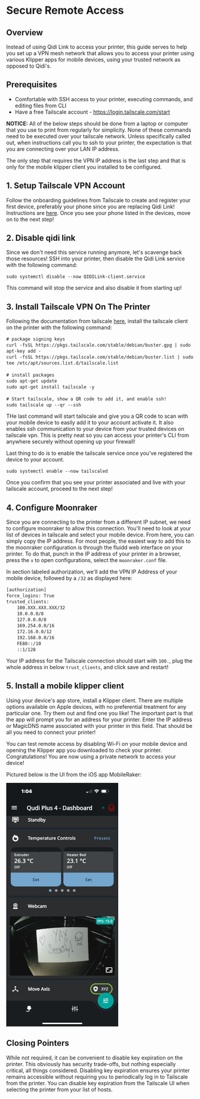 # Secure Remote Access

## Overview
Instead of using Qidi Link to access your printer, this guide serves to help you
set up a VPN mesh network that allows you to access your printer using various Klipper
apps for mobile devices, using your trusted network as opposed to Qidi's.

## Prerequisites
* Comfortable with SSH access to your printer, executing commands, and editing files from CLI
* Have a free Tailscale account - https://login.tailscale.com/start

**NOTICE:**
All of the below steps should be done from a laptop or computer that you use to print from regularly for simplicity. None of these commands need to be executed over your tailscale network. Unless specifically called out, when instructions call you to ssh to your printer, the expectation is that you are connecting over your LAN IP address.

The only step that requires the VPN IP address is the last step and that is only for the mobile klipper client you installed to be configured.

## 1. Setup Tailscale VPN Account
Follow the onboarding guidelines from Tailscale to create and register your first device, preferably your phone since you are replacing Qidi Link! Instructions are [here](https://tailscale.com/kb/1017/install). Once you see your phone listed in the devices, move on to the next step!

## 2. Disable qidi link
Since we don't need this service running anymore, let's scavenge back those resources! SSH into your printer, then disable the Qidi Link service with the following command:

```
sudo systemctl disable --now QIDILink-client.service
```

This command will stop the service and also disable it from starting up! 

## 3. Install Tailscale VPN On The Printer
Following the documentation from tailscale [here](https://tailscale.com/kb/1041/install-debian-buster), install the tailscale client on the printer with the following command:

```
# package signing keys
curl -fsSL https://pkgs.tailscale.com/stable/debian/buster.gpg | sudo apt-key add -
curl -fsSL https://pkgs.tailscale.com/stable/debian/buster.list | sudo tee /etc/apt/sources.list.d/tailscale.list

# install packages
sudo apt-get update
sudo apt-get install tailscale -y

# Start tailscale, show a QR code to add it, and enable ssh!
sudo tailscale up --qr --ssh
```
THe last command will start tailscale and give you a QR code to scan with your mobile device to easily add it to your account activate it. It also enables ssh communication to your device from your trusted devices on tailscale vpn. This is pretty neat so you can access your printer's CLI from anywhere securely without opening up your firewall! 

Last thing to do is to enable the tailscale service once you've registered the device to your account.

```
sudo systemctl enable --now tailscaled
```

Once you confirm that you see your printer associated and live with your tailscale account, proceed to the next step!

## 4. Configure Moonraker 
Since you are connecting to the printer from a different IP subnet, we need to configure moonraker to allow this connection. You'll need to look at your list of devices in tailscale and select your mobile device. From here, you can simply copy the IP address. For most people, the easiest way to add this to the moonraker configuration is through the fluidd web interface on your printer. To do that, punch in the IP address of your printer in a browser, press the `x` to open configurations, select the `moonraker.conf` file. 

In section labeled authorization, we'll add the VPN IP Address of your mobile device, followed by a `/32` as displayed here:

```
[authorization]
force_logins: True
trusted_clients:
    100.XXX.XXX.XXX/32
    10.0.0.0/8
    127.0.0.0/8
    169.254.0.0/16
    172.16.0.0/12
    192.168.0.0/16
    FE80::/10
    ::1/128
```
Your IP address for the Tailscale connection should start with `100.`, plug the whole address in below `trust_clients`, and click save and restart!

## 5. Install a mobile klipper client
Using your device's app store, install a Klipper client. There are multiple options available on Apple devices, with no preferential treatment for any particular one. Try them out and find one you like! The important part is that the app will prompt you for an address for your printer. Enter the IP address or MagicDNS name associated with your printer in this field. That should be all you need to connect your printer!

You can test remote access by disabling Wi-Fi on your mobile device and opening the Klipper app you downloaded to check your printer. Congratulations! You are now using a private network to access your device!

Pictured below is the UI from the iOS app MobileRaker:

![IMG_5422.PNG](./IMG_5422.PNG "Yay, Security!")

## Closing Pointers
While not required, it can be convenient to disable key expiration on the printer. This obviously has security trade-offs, but nothing especially critical, all things considered. Disabling key expiration ensures your printer remains accessible without requiring you to periodically log in to Tailscale from the printer. You can disable key expiration from the Tailscale UI when selecting the printer from your list of hosts.
